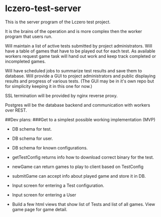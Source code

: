# lczero-test-server

This is the server program of the Lczero test project.

It is the brains of the operation and is more complex then the worker program that users run.

Will maintain a list of active tests submitted by project administrators.
Will have a table of games that have to be played out for each test. 
As available workers request game task will hand out work and keep track completed or incompleted games.

Will have scheduled jobs to summarize test results and save them to database.
Will provide a GUI to project administrators and public displaying results and progress of various tests.
(The GUI may be in it's own repo but for simplicity keeping it in this one for now.)

SSL termination will be provided by nginx reverse proxy.

Postgres will be the database backend and communication with workers over REST.


##Dev plans:
###Get to a simplest possible working implementation (MVP)
 - DB schema for test.
 - DB schema for user.
 - DB schema for known configurations.

 - getTestConfig returns info how to download correct binary for the test.

 - newGame can return games to play to client based on TestConfig
 - submitGame can accept info about played game and store it in DB.


 - Input screen for entering a Test configuration.
 - Input screen for entering a User

 - Build a few html views that show list of Tests and list of all games. View game page for game detail.
